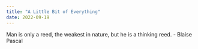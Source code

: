 ```yaml
---
title: "A Little Bit of Everything"
date: 2022-09-19
---
```


Man is only a reed, the weakest in nature, but he is a thinking reed. - Blaise Pascal
